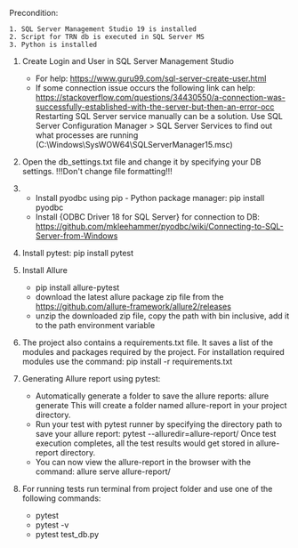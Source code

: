 Precondition: 

	1. SQL Server Management Studio 19 is installed
	2. Script for TRN db is executed in SQL Server MS
	3. Python is installed

1) Create Login and User in SQL Server Management Studio
	- For help: https://www.guru99.com/sql-server-create-user.html
	- If some connection issue occurs the following link can help:
	https://stackoverflow.com/questions/34430550/a-connection-was-successfully-established-with-the-server-but-then-an-error-occ
	Restarting SQL Server service manually can be a solution.
	Use SQL Server Configuration Manager > SQL Server Services to find out what processes are running (C:\Windows\SysWOW64\SQLServerManager15.msc)
	
2) Open the db_settings.txt file and change it by specifying your DB settings.
   !!!Don't change file formatting!!!
	
3) - Install pyodbc using pip - Python package manager: pip install pyodbc 
   - Install {ODBC Driver 18 for SQL Server} for connection to DB:
	 https://github.com/mkleehammer/pyodbc/wiki/Connecting-to-SQL-Server-from-Windows
	 
4) Install pytest: pip install pytest

5) Install Allure
    - pip install allure-pytest
	- download the latest allure package zip file from the https://github.com/allure-framework/allure2/releases
	- unzip the downloaded zip file, copy the path with bin inclusive, add it to the path environment variable
	
6) The project also contains a requirements.txt file. It saves a list of the modules and packages required by the project. 
    For installation required modules use the command: pip install -r requirements.txt	

7) Generating Allure report using pytest:
	- Automatically generate a folder to save the allure reports: allure generate
	  This will create a folder named allure-report in your project directory.
	- Run your test with pytest runner by specifying the directory path to save your allure report: pytest --alluredir=allure-report/
	  Once test execution completes, all the test results would get stored in allure-report directory.
	- You can now view the allure-report in the browser with the command: allure serve allure-report/
	
8) For running tests run terminal from project folder and use one of the following commands: 
	- pytest
	- pytest -v
	- pytest test_db.py
